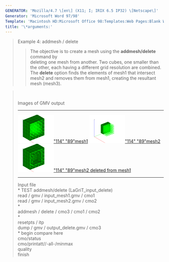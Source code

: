 ```yaml
---
GENERATOR: 'Mozilla/4.7 \[en\] (X11; I; IRIX 6.5 IP32) \[Netscape\]'
Generator: 'Microsoft Word 97/98'
Template: 'Macintosh HD:Microsoft Office 98:Templates:Web Pages:Blank Web Page'
title: '\*arguments:'
---
```


> Example 4: addmesh / delete
>
> > The objective is to create a mesh using the **addmesh/delete**
> > command by\
> > deleting one mesh from another.
> > Two cubes, one smaller than the other, each having a different grid
> > resolution are combined. The **delete** option finds the elements of
> > mesh1 that intersect\
> > mesh2 and removes them from mesh1, creating the resultant mesh
> > (mesh3).

>  
>
> Images of GMV output
>
>   ------------------------------------------------------------------------------------------------------------------------------------------------------------------ ------------------------------------------------------------------------------------------------------------------------------------------------------------------ ----------------------------------------------------------------------------------------------------------------------------------------------------------------------------------------
>   [![](image/addmesh_delete/addmesh_mesh1_tn.gif)"114" "89"](image/addmesh_delete/addmesh_mesh1.gif)[mesh1](image/addmesh_delete/addmesh_mesh1.gif)   [![](image/addmesh_delete/addmesh_mesh2_tn.gif)"114" "89"](image/addmesh_delete/addmesh_mesh2.gif)[mesh2](image/addmesh_delete/addmesh_mesh2.gif)   [![](image/addmesh_delete/addmesh_delete_tn.gif)"114" "89"](image/addmesh_delete/addmesh_delete.gif)[mesh2 deleted from mesh1](image/addmesh_delete/addmesh_delete.gif)
>   ------------------------------------------------------------------------------------------------------------------------------------------------------------------ ------------------------------------------------------------------------------------------------------------------------------------------------------------------ ----------------------------------------------------------------------------------------------------------------------------------------------------------------------------------------
>
> Input file\
> \* TEST addmesh/delete (LaGriT\_input\_delete)\
> read / gmv / input\_mesh1.gmv / cmo1\
> read / gmv / input\_mesh2.gmv / cmo2\
> \*\
> addmesh / delete / cmo3 / cmo1 / cmo2\
> \*\
> resetpts / itp\
> dump / gmv / output\_delete.gmv / cmo3\
> \* begin compare here\
> cmo/status\
> cmo/printatt//-all-/minmax\
> quality\
> finish
